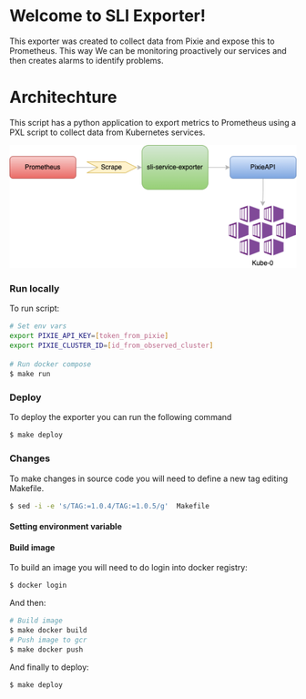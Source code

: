 # Welcome to SLI Exporter!

This exporter was created to collect data from Pixie and expose this to Prometheus. This way We can be monitoring proactively our services and then creates alarms to identify problems.


# Architechture

This script has a python application to export metrics to Prometheus using a PXL script to collect data from Kubernetes services.


![Architechture](docs/images/arch.png "Architechture")


### Run locally
To run script:
```bash
# Set env vars
export PIXIE_API_KEY=[token_from_pixie]
export PIXIE_CLUSTER_ID=[id_from_observed_cluster]

# Run docker compose
$ make run
```

### Deploy
To deploy the exporter you can run the following command
```bash
$ make deploy
```

### Changes
To make changes in source code you will need to define a new tag editing Makefile.
```bash
$ sed -i -e 's/TAG:=1.0.4/TAG:=1.0.5/g'  Makefile
```

#### Setting environment variable

#### Build image
To build an image you will need to do login into docker registry:
```bash
$ docker login
```
And then:
```bash
# Build image
$ make docker build
# Push image to gcr
$ make docker push
```
And finally to deploy:
```bash
$ make deploy
```
